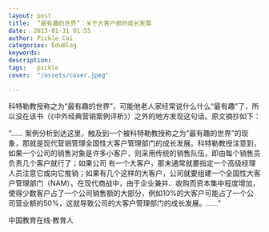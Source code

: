 ```yaml
---
layout: post  
title:  “最有趣的世界”：关于大客户部的成长发展  
date:  2013-01-31 01:55  
author: Pickle Cai  
categories: EduBlog  
keywords: 
description:   
tags:	pickle   
cover:  "/assets/cover.jpeg"  

---  
```

    
 科特勒教授称之为“最有趣的世界”，可能他老人家经常说什么什么“最有趣”了，所以没在该书（《中外经典营销案例评析》）之外的地方发现这句话。原文摘抄如下：

“…… 案例分析到达这里，触及到一个被科特勒教授称之为“最有趣的世界”的现象，那就是现代营销管理全国性大客户管理部门的成长发展。科特勒教授注意到，如果一个公司的销售对象是许多小客户，则采用传统的销售队伍，即由每个销售员负责几个客户就行了；如果公司 有一个大客户，那末通常就要指定一个高级经理人员注意它或向它推销；如果有几个这样的大客户，公司就要组建一个全国性大客户管理部门（NAM）。在现代商战中，由于企业兼并、收购而资本集中程度增加，使得少数客户占了一个公司销售额的大部分，例如10%的大客户可能占了一个公司营业额的50%，这就导致公司的大客户管理部门的成长发展。……”		

		    
 中国教育在线·教育人

